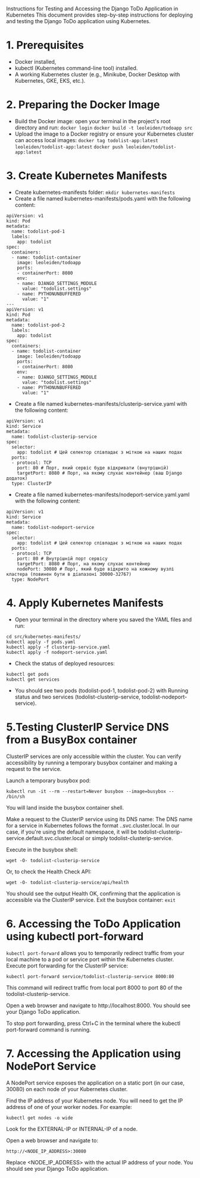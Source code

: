 Instructions for Testing and Accessing the Django ToDo Application in Kubernetes
This document provides step-by-step instructions for deploying and testing the Django ToDo application using Kubernetes.

# 1. Prerequisites 
- Docker installed,
- kubectl (Kubernetes command-line tool) installed.
- A working Kubernetes cluster (e.g., Minikube, Docker Desktop with Kubernetes, GKE, EKS, etc.).
# 2. Preparing the Docker Image
- Build the Docker image: open your terminal in the project's root directory and run:
```` docker login ````
```` docker build -t leoleiden/todoapp src ```` 
- Upload the image to a Docker registry or ensure your Kubernetes cluster can access local images:
````docker tag todolist-app:latest leoleiden/todolist-app:latest````
````docker push leoleiden/todolist-app:latest````

# 3. Create Kubernetes Manifests
- Create kubernetes-manifests folder:
````mkdir kubernetes-manifests````
- Create a file named kubernetes-manifests/pods.yaml with the following content:
```
apiVersion: v1
kind: Pod
metadata:
  name: todolist-pod-1
  labels:
    app: todolist
spec:
  containers:
  - name: todolist-container
    image: leoleiden/todoapp
    ports:
    - containerPort: 8080
    env:
    - name: DJANGO_SETTINGS_MODULE
      value: "todolist.settings"
    - name: PYTHONUNBUFFERED
      value: "1"
---
apiVersion: v1
kind: Pod
metadata:
  name: todolist-pod-2
  labels:
    app: todolist
spec:
  containers:
  - name: todolist-container
    image: leoleiden/todoapp
    ports:
    - containerPort: 8080
    env:
    - name: DJANGO_SETTINGS_MODULE
      value: "todolist.settings"
    - name: PYTHONUNBUFFERED
      value: "1"
```
- Create a file named kubernetes-manifests/clusterip-service.yaml with the following content:
```
apiVersion: v1
kind: Service
metadata:
  name: todolist-clusterip-service
spec:
  selector:
    app: todolist # Цей селектор співпадає з міткою на наших подах
  ports:
  - protocol: TCP
    port: 80 # Порт, який сервіс буде відкривати (внутрішній)
    targetPort: 8080 # Порт, на якому слухає контейнер (ваш Django додаток)
  type: ClusterIP
```
- Create a file named kubernetes-manifests/nodeport-service.yaml.yaml with the following content:
```
apiVersion: v1
kind: Service
metadata:
  name: todolist-nodeport-service
spec:
  selector:
    app: todolist # Цей селектор співпадає з міткою на наших подах
  ports:
  - protocol: TCP
    port: 80 # Внутрішній порт сервісу
    targetPort: 8080 # Порт, на якому слухає контейнер
    nodePort: 30080 # Порт, який буде відкрито на кожному вузлі кластера (повинен бути в діапазоні 30000-32767)
  type: NodePort
```
# 4. Apply Kubernetes Manifests
- Open your terminal in the directory where you saved the YAML files and run:
```
cd src/kubernetes-manifests/
kubectl apply -f pods.yaml
kubectl apply -f clusterip-service.yaml
kubectl apply -f nodeport-service.yaml
```
- Check the status of deployed resources:
```
kubectl get pods
kubectl get services
```
- You should see two pods (todolist-pod-1, todolist-pod-2) with Running status and two services (todolist-clusterip-service, todolist-nodeport-service).

# 5.Testing ClusterIP Service DNS from a BusyBox container
ClusterIP services are only accessible within the cluster. You can verify accessibility by running a temporary busybox container and making a request to the service.

Launch a temporary busybox pod:

```kubectl run -it --rm --restart=Never busybox --image=busybox -- /bin/sh```

You will land inside the busybox container shell.

Make a request to the ClusterIP service using its DNS name:
The DNS name for a service in Kubernetes follows the format <service-name>.<namespace>.svc.cluster.local. In our case, if you're using the default namespace, it will be todolist-clusterip-service.default.svc.cluster.local or simply todolist-clusterip-service.

Execute in the busybox shell:

```wget -O- todolist-clusterip-service```

Or, to check the Health Check API:

```wget -O- todolist-clusterip-service/api/health```

You should see the output Health OK, confirming that the application is accessible via the ClusterIP service.
Exit the busybox container:
```exit```

# 6. Accessing the ToDo Application using kubectl port-forward
``kubectl port-forward`` allows you to temporarily redirect traffic from your local machine to a pod or service port within the Kubernetes cluster.
Execute port forwarding for the ClusterIP service:

```kubectl port-forward service/todolist-clusterip-service 8000:80```

This command will redirect traffic from local port 8000 to port 80 of the todolist-clusterip-service.

Open a web browser and navigate to http://localhost:8000. You should see your Django ToDo application.

To stop port forwarding, press Ctrl+C in the terminal where the kubectl port-forward command is running.

# 7. Accessing the Application using NodePort Service
A NodePort service exposes the application on a static port (in our case, 30080) on each node of your Kubernetes cluster.

Find the IP address of your Kubernetes node.
You will need to get the IP address of one of your worker nodes. For example:

```kubectl get nodes -o wide```

Look for the EXTERNAL-IP or INTERNAL-IP of a node.

Open a web browser and navigate to:

```http://<NODE_IP_ADDRESS>:30080```

Replace <NODE_IP_ADDRESS> with the actual IP address of your node. You should see your Django ToDo application.
